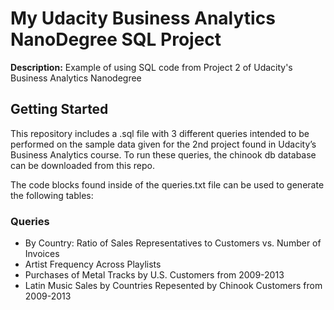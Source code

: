 # My Udacity Business Analytics NanoDegree SQL Project
**Description:** Example of using SQL code from Project 2 of Udacity's Business Analytics Nanodegree

## Getting Started

This repository includes a .sql file with 3 different queries intended to be performed on the sample data given for the 2nd project found in Udacity’s Business Analytics course. To run these queries, the chinook db database can be downloaded from this repo. 

The code blocks found inside of the queries.txt file can be used to generate the following tables:

### Queries

- By Country: Ratio of Sales Representatives to Customers vs. Number of Invoices
- Artist Frequency Across Playlists
- Purchases of Metal Tracks by U.S. Customers from 2009-2013
- Latin Music Sales by Countries Repesented by Chinook Customers from 2009-2013
